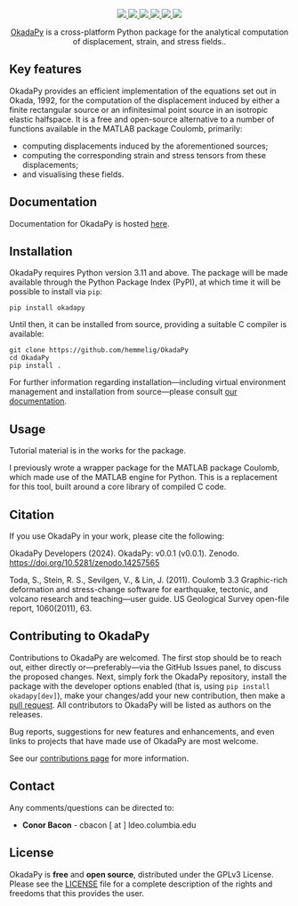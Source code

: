 <p align="center">
  <!-- DOI -->
  <a href="https://doi.org/10.5281/zenodo.14257565">
    <img src="https://zenodo.org/badge/DOI/10.5281/zenodo.14257565.svg" />
  </a>
  <!-- ReadTheDocs -->
  <a href="https://okadapy.readthedocs.io/en/latest">
    <img src="https://readthedocs.org/projects/okadapy/badge/?version=latest" />
  </a>
  <!-- Build Action -->
  <a href="https://github.com/hemmelig/OkadaPy/actions">
    <img src="https://github.com/hemmelig/OkadaPy/actions/workflows/build_wheels.yml/badge.svg" />
  </a>
  <!-- PyPI -->
  <a href="https://pypi.org/project/okada/">
    <img src="https://img.shields.io/pypi/v/okada" />
  </a>
  <!-- Python version-->
  <a href="https://www.python.org/downloads/release/python-3110/">
    <img src="https://img.shields.io/badge/python-3.11+-blue.svg" />
  </a>
  <!-- License -->
  <a href="https://www.gnu.org/licenses/gpl-3.0">
    <img src="https://img.shields.io/badge/License-GPLv3-blue.svg" />
  </a>
</p>

<p align="center">
  <a href="https://okadapy.readthedocs.io/en/latest/index.html">OkadaPy</a> is a cross-platform Python package for the analytical computation of displacement, strain, and stress fields.</a>.
</p>

Key features
------------
OkadaPy provides an efficient implementation of the equations set out in Okada, 1992, for the computation of the displacement induced by either a finite rectangular source or an infinitesimal point source in an isotropic elastic halfspace. It is a free and open-source alternative to a number of functions available in the MATLAB package Coulomb, primarily:

- computing displacements induced by the aforementioned sources;
- computing the corresponding strain and stress tensors from these displacements;
- and visualising these fields.

Documentation
-------------
Documentation for OkadaPy is hosted [here](https://okadapy.readthedocs.io/en/latest/index.html).

Installation
------------
OkadaPy requires Python version 3.11 and above. The package will be made available through the Python Package Index (PyPI), at which time it will be possible to install via `pip`:

```console
pip install okadapy
```

Until then, it can be installed from source, providing a suitable C compiler is available:

```console
git clone https://github.com/hemmelig/OkadaPy
cd OkadaPy
pip install .
```

For further information regarding installation—including virtual environment management and installation from source—please consult [our documentation](https://okadapy.readthedocs.io/en/latest/installation.html).

Usage
-----
Tutorial material is in the works for the package.

I previously wrote a wrapper package for the MATLAB package Coulomb, which made use of the MATLAB engine for Python. This is a replacement for this tool, built around a core library of compiled C code.

Citation
--------
If you use OkadaPy in your work, please cite the following:

OkadaPy Developers (2024). OkadaPy: v0.0.1 (v0.0.1). Zenodo. https://doi.org/10.5281/zenodo.14257565

Toda, S., Stein, R. S., Sevilgen, V., & Lin, J. (2011). Coulomb 3.3 Graphic-rich deformation and stress-change software for earthquake, tectonic, and volcano research and teaching—user guide. US Geological Survey open-file report, 1060(2011), 63.

Contributing to OkadaPy
-----------------------
Contributions to OkadaPy are welcomed. The first stop should be to reach out, either directly or—preferably—via the GitHub Issues panel, to discuss the proposed changes. Next, simply fork the OkadaPy repository, install the package with the developer options enabled (that is, using `pip install okadapy[dev]`), make your changes/add your new contribution, then make a [pull request](https://help.github.com/articles/about-pull-requests/). All contributors to OkadaPy will be listed as authors on the releases.

Bug reports, suggestions for new features and enhancements, and even links to projects that have made use of OkadaPy are most welcome.

See our [contributions page](https://github.com/hemmelig/OkadaPy/blob/main/.github/CONTRIBUTING.md) for more information.

Contact
-------
Any comments/questions can be directed to:
* **Conor Bacon** - cbacon [ at ] ldeo.columbia.edu

License
-------
OkadaPy is **free** and **open source**, distributed under the GPLv3 License. Please see the [LICENSE](LICENSE) file for a complete description of the rights and freedoms that this provides the user.
